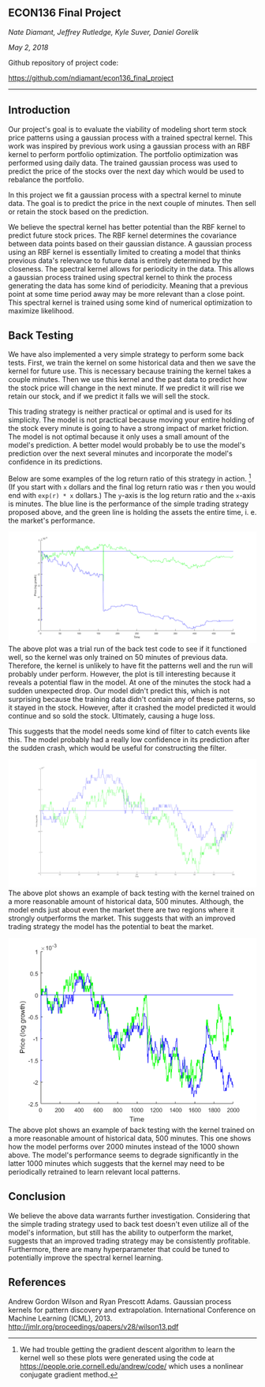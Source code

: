 ECON136 Final Project
----------------
*Nate Diamant, Jeffrey Rutledge, Kyle Suver, Daniel Gorelik*

*May 2, 2018*

Github repository of project code:

<https://github.com/ndiamant/econ136_final_project>

____________________

## Introduction
Our project's goal is to evaluate the viability of modeling short
term stock price patterns using a gaussian process with a trained
spectral kernel. This work was inspired by previous work using a
gaussian process with an RBF kernel to perform portfolio
optimization. The portfolio optimization was performed using daily
data. The trained gaussian process was used to predict the price of
the stocks over the next day which would be used to rebalance the
portfolio.

In this project we fit a gaussian process with a spectral kernel to
minute data. The goal is to predict the price in the next couple of
minutes. Then sell or retain the stock based on the prediction.

We believe the spectral kernel has better potential than the RBF
kernel to predict future stock prices. The RBF kernel determines the
covariance between data points based on their gaussian distance. A
gaussian process using an RBF kernel is essentially limited to
creating a model that thinks previous data's relevance to future data
is entirely determined by the closeness. The spectral kernel allows
for periodicity in the data. This allows a gaussian process trained
using spectral kernel to think the process generating the data has
some kind of periodicity. Meaning that a previous point at some time
period away may be more relevant than a close point. This spectral
kernel is trained using some kind of numerical optimization to
maximize likelihood.

## Back Testing
We have also implemented a very simple strategy to perform some back
tests. First, we train the kernel on some historical data and then we
save the kernel for future use. This is necessary because training the
kernel takes a couple minutes. Then we use this kernel and the past
data to predict how the stock price will change in the next minute. If
we predict it will rise we retain our stock, and if we predict it
falls we will sell the stock.

This trading strategy is neither practical or optimal and is used for
its simplicity. The model is not practical because moving your entire
holding of the stock every minute is going to have a strong impact of market
friction. The model is not optimal because it only uses a small
amount of the model's prediction. A better model would probably be to
use the model's prediction over the next several minutes and
incorporate the model's confidence in its predictions.

Below are some examples of the log return ratio of this strategy in
action. [^1] (If you start with `x` dollars and the final log return ratio
was `r` then you would end with `exp(r) * x` dollars.) The `y`-axis is
the log return ratio and the `x`-axis is minutes. The blue line is the
performance of the simple trading strategy proposed above, and the green
line is holding the assets the entire time, i. e. the market's performance.

![crash_sensitivity_backtest](plots/backtests/crash_sensitivity.png)
The above plot was a trial run of the back test code to see if it
functioned well, so the kernel was only trained on 50 minutes of
previous data. Therefore, the kernel is unlikely to have fit the
patterns well and the run will probably under perform. However, the
plot is till interesting because it reveals a potential flaw in the
model. At one of the minutes the stock had a sudden unexpected
drop. Our model didn't predict this, which is not surprising because
the training data didn't contain any of these patterns, so it stayed
in the stock. However, after it crashed the model predicted it would
continue and so sold the stock. Ultimately, causing a huge loss.

This suggests that the model needs some kind of filter to catch events
like this. The model probably had a really low confidence in its
prediction after the sudden crash, which would be useful for
constructing the filter.

![potential_to_beat_the_market](plots/backtests/potential_to_beat_market.png)
The above plot shows an example of back testing with the kernel
trained on a more reasonable amount of historical data, 500
minutes. Although, the model ends just about even the market there are
two regions where it strongly outperforms the market. This suggests
that with an improved trading strategy the model has the potential to
beat the market.

![tying_market](plots/backtests/tying_market.png)
The above plot shows an example of back testing with the kernel
trained on a more reasonable amount of historical data, 500
minutes. This one shows how the model performs over 2000 minutes
instead of the 1000 shown above. The model's performance seems to
degrade significantly in the latter 1000 minutes which suggests that
the kernel may need to be periodically retrained to learn relevant
local patterns.


## Conclusion
We believe the above data warrants further investigation. Considering
that the simple trading strategy used to back test doesn't even utilize all of the
model's information, but still has the ability to outperform the
market, suggests that an improved trading strategy may be consistently
profitable. Furthermore, there are many hyperparameter that could be
tuned to potentially improve the spectral kernel learning.

## References
Andrew Gordon Wilson and Ryan Prescott Adams.
Gaussian process kernels for pattern discovery and extrapolation.
International Conference on Machine Learning (ICML), 2013.
<http://jmlr.org/proceedings/papers/v28/wilson13.pdf>

[^1]: We had trouble getting the gradient descent algorithm to learn
    the kernel well so these plots were generated using the code at
    <https://people.orie.cornell.edu/andrew/code/> which uses a
    nonlinear conjugate gradient method.

